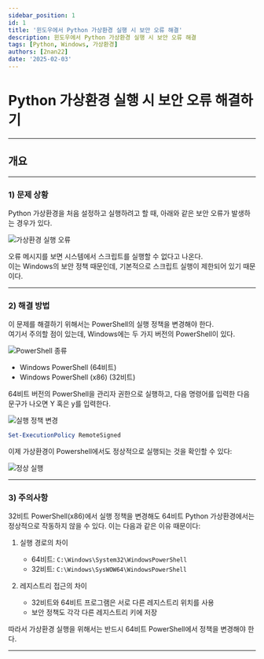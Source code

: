 ```yaml
---
sidebar_position: 1
id: 1
title: '윈도우에서 Python 가상환경 실행 시 보안 오류 해결'
description: 윈도우에서 Python 가상환경 실행 시 보안 오류 해결
tags: [Python, Windows, 가상환경]
authors: [2nan22]
date: '2025-02-03'
---
```



# Python 가상환경 실행 시 보안 오류 해결하기

---

## 개요

---

### 1) 문제 상황

Python 가상환경을 처음 설정하고 실행하려고 할 때, 아래와 같은 보안 오류가 발생하는 경우가 있다.

![가상환경 실행 오류](/img/docs/issue/Python/윈도우_가상환경_실행오류/img_00.png)

오류 메시지를 보면 시스템에서 스크립트를 실행할 수 없다고 나온다.  
이는 Windows의 보안 정책 때문인데, 기본적으로 스크립트 실행이 제한되어 있기 때문이다.

---

### 2) 해결 방법

이 문제를 해결하기 위해서는 PowerShell의 실행 정책을 변경해야 한다.  
여기서 주의할 점이 있는데, Windows에는 두 가지 버전의 PowerShell이 있다.

![PowerShell 종류](/img/docs/issue/Python/윈도우_가상환경_실행오류/img_01.png)

- Windows PowerShell (64비트)
- Windows PowerShell (x86) (32비트)

64비트 버전의 PowerShell을 관리자 권한으로 실행하고, 다음 명령어를 입력한 다음  
문구가 나오면 Y 혹은 y를 입력한다.

![실행 정책 변경](/img/docs/issue/Python/윈도우_가상환경_실행오류/img_02.png)

```powershell
Set-ExecutionPolicy RemoteSigned
```

이제 가상환경이 Powershell에서도 정상적으로 실행되는 것을 확인할 수 있다:

![정상 실행](/img/docs/issue/Python/윈도우_가상환경_실행오류/img_03.png)

---

### 3) 주의사항

32비트 PowerShell(x86)에서 실행 정책을 변경해도 64비트 Python 가상환경에서는 정상적으로 작동하지 않을 수 있다. 
이는 다음과 같은 이유 때문이다:

1. 실행 경로의 차이
   - 64비트: `C:\Windows\System32\WindowsPowerShell`
   - 32비트: `C:\Windows\SysWOW64\WindowsPowerShell`

2. 레지스트리 접근의 차이
   - 32비트와 64비트 프로그램은 서로 다른 레지스트리 위치를 사용
   - 보안 정책도 각각 다른 레지스트리 키에 저장

따라서 가상환경 실행을 위해서는 반드시 64비트 PowerShell에서 정책을 변경해야 한다.

---